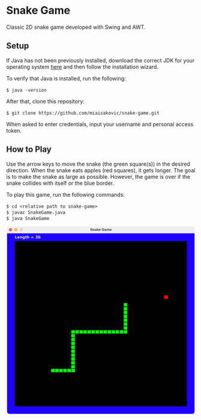 # Snake Game
Classic 2D snake game developed with Swing and AWT.

## Setup 
If Java has not been previously installed, download the correct JDK for your operating system [here](https://www.oracle.com/ca-en/java/technologies/downloads/) and then follow the installation wizard.

To verify that Java is installed, run the following:
```
$ java -version
```
After that, clone this repository:
```
$ git clone https://github.com/miaisakovic/snake-game.git
``` 
When asked to enter credentials, input your username and personal access token.

## How to Play
Use the arrow keys to move the snake (the green square(s)) in the desired direction. When the snake eats apples (red squares), it gets longer. The goal is to make the snake as large as possible. However, the game is over if the snake collides with itself or the blue border.

To play this game, run the following commands:
```
$ cd <relative path to snake-game>
$ javac SnakeGame.java
$ java SnakeGame
```

<p align="center">
  <img src="https://github.com/miaisakovic/snake-game/blob/main/snake_game.png" width="500" height="500" />
</p>
